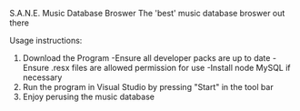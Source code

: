 S.A.N.E. Music Database Broswer
The 'best' music database broswer out there

Usage instructions:
1. Download the Program
    -Ensure all developer packs are up to date
    -Ensure .resx files are allowed permission for use
    -Install node MySQL if necessary
2. Run the program in Visual Studio by pressing "Start" in the tool bar
3. Enjoy perusing the music database

